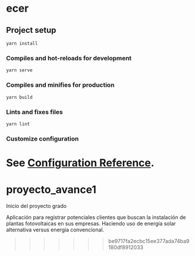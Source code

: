 # ecer

## Project setup
```
yarn install
```

### Compiles and hot-reloads for development
```
yarn serve
```

### Compiles and minifies for production
```
yarn build
```

### Lints and fixes files
```
yarn lint
```

### Customize configuration
See [Configuration Reference](https://cli.vuejs.org/config/).
=======
# proyecto_avance1
Inicio del proyecto grado

Aplicación para registrar potenciales clientes que buscan la instalación de plantas fotovoltaicas en sus empresas.  Haciendo uso de energía solar alternativa versus energía convencional. 

>>>>>>> be9717fa2ecbc15ee377ada74ba9180df8912033

